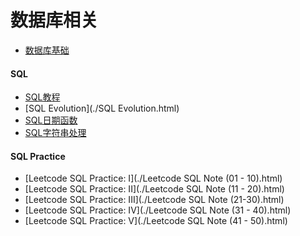 # 数据库相关

- [数据库基础](./数据库基础.html) 

#### SQL

- [SQL教程](./SQL教程.html) 
- [SQL Evolution](./SQL Evolution.html) 
- [SQL日期函数](./SQL日期函数.html) 
- [SQL字符串处理](./SQL字符串.html) 

#### SQL Practice

- [Leetcode SQL Practice: I](./Leetcode SQL Note (01 - 10).html) 
- [Leetcode SQL Practice: II](./Leetcode SQL Note (11 - 20).html) 
- [Leetcode SQL Practice: III](./Leetcode SQL Note (21-30).html) 
- [Leetcode SQL Practice: IV](./Leetcode SQL Note (31 - 40).html) 
- [Leetcode SQL Practice: V](./Leetcode SQL Note (41 - 50).html) 